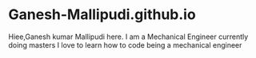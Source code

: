 # Ganesh-Mallipudi.github.io
Hiee,Ganesh kumar Mallipudi here.
I am a Mechanical Engineer currently doing masters
I love to learn how to code being a mechanical engineer
 